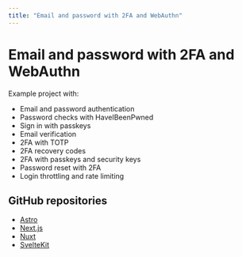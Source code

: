 ```yaml
---
title: "Email and password with 2FA and WebAuthn"
---
```


# Email and password with 2FA and WebAuthn

Example project with:

- Email and password authentication
- Password checks with HaveIBeenPwned
- Sign in with passkeys
- Email verification
- 2FA with TOTP
- 2FA recovery codes
- 2FA with passkeys and security keys
- Password reset with 2FA
- Login throttling and rate limiting

## GitHub repositories

- [Astro](https://github.com/lucia-auth/example-astro-email-password-webauthn)
- [Next.js](https://github.com/lucia-auth/example-nextjs-email-password-webauthn)
- [Nuxt](https://github.com/lucia-auth/example-nuxt-email-password-webauthn)
- [SvelteKit](https://github.com/lucia-auth/example-sveltekit-email-password-webauthn)

